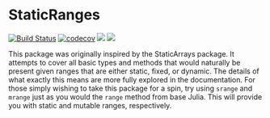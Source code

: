 # StaticRanges

[![Build Status](https://travis-ci.com/Tokazama/StaticRanges.jl.svg?branch=master)](https://travis-ci.com/Tokazama/StaticRanges.jl)
[![codecov](https://codecov.io/gh/Tokazama/StaticRanges.jl/branch/master/graph/badge.svg)](https://codecov.io/gh/Tokazama/StaticRanges.jl)
[![](https://img.shields.io/badge/docs-stable-blue.svg)](https://Tokazama.github.io/StaticRanges.jl/stable)
[![](https://img.shields.io/badge/docs-dev-blue.svg)](https://Tokazama.github.io/StaticRanges.jl/dev)

This package was originally inspired by the StaticArrays package.
It attempts to cover all basic types and methods that would naturally be present given ranges that are either static, fixed, or dynamic.
The details of what exactly this means are more fully explored in the documentation.
For those simply wishing to take this package for a spin, try using `srange` and `mrange` just as you would the `range` method from base Julia.
This will provide you with static and mutable ranges, respectively.


